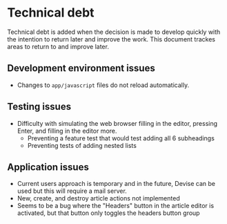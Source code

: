 # Technical debt

Technical debt is added when the decision is made to develop quickly with the intention to return later and improve the work. This document trackes areas to return to and improve later.

## Development environment issues

- Changes to `app/javascript` files do not reload automatically.

## Testing issues

- Difficulty with simulating the web browser filling in the editor, pressing Enter, and filling in the editor more.
  - Preventing a feature test that would test adding all 6 subheadings
  - Preventing tests of adding nested lists

## Application issues

- Current users approach is temporary and in the future, Devise can be used but this will require a mail server.
- New, create, and destroy article actions not implemented
- Seems to be a bug where the "Headers" button in the article editor is activated, but that button only toggles the headers button group
